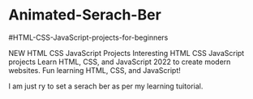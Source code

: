 # Animated-Serach-Ber
#HTML-CSS-JavaScript-projects-for-beginners

NEW HTML CSS JavaScript Projects Interesting HTML CSS JavaScript projects Learn HTML, CSS, and JavaScript 2022 to create modern websites. Fun learning HTML, CSS, and JavaScript!


I am just ry to set a serach ber as per my learning tuitorial.
